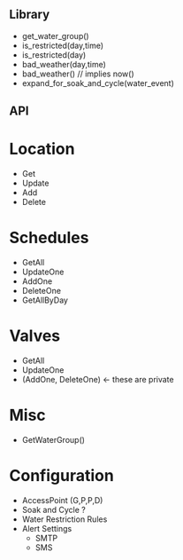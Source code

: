 Library
-------
* get_water_group()
* is_restricted(day,time)
* is_restricted(day)
* bad_weather(day,time)
* bad_weather() // implies now()
* expand_for_soak_and_cycle(water_event)

API
---

Location
========
* Get
* Update
* Add
* Delete

Schedules
=========
* GetAll
* UpdateOne
* AddOne
* DeleteOne
* GetAllByDay

Valves
========
* GetAll
* UpdateOne
* (AddOne, DeleteOne) <- these are private

Misc
====
* GetWaterGroup()

Configuration
=============
* AccessPoint (G,P,P,D)
* Soak and Cycle ?
* Water Restriction Rules
* Alert Settings
    * SMTP
    * SMS

